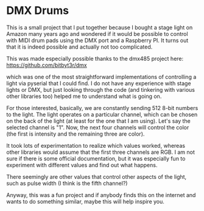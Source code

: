 # DMX Drums

This is a small project that I put together because I bought a stage light on Amazon many years ago and wondered if it would be possible
to control with MIDI drum pads using the DMX port and a Raspberry PI. It turns out that it is indeed possible and actually not too complicated.

This was made especially possible thanks to the dmx485 project here:
https://github.com/bitbyt3r/dmx

which was one of the most straightforward implementations of controlling a light via pyserial that I could find. I do not have any experience with stage lights or DMX, but just looking through the code (and tinkering with various other libraries too) helped me to understand what is going on.

For those interested, basically, we are constantly sending 512 8-bit numbers to the light. The light operates on a particular channel, which can be
chosen on the back of the light (at least for the one that I am using). Let's say the selected channel is "1". Now, the next four channels will control the color (the first is intensity and the remaining three are color).

It took lots of experimentation to realize which values worked, whereas other libraries would assume that the first three channels are RGB. I am not sure if there is some official documentation, but it was especially fun to experiment with different values and find out what happens.

There seemingly are other values that control other aspects of the light, such as pulse width (I think is the fifth channel?)

Anyway, this was a fun project and if anybody finds this on the internet and wants to do something similar, maybe this will help inspire you.